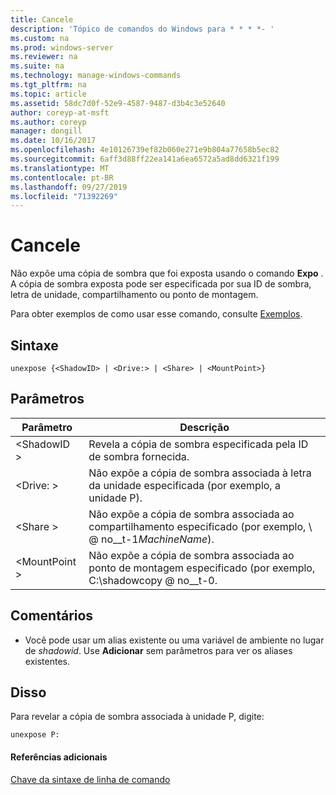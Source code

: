 ```yaml
---
title: Cancele
description: 'Tópico de comandos do Windows para * * * *- '
ms.custom: na
ms.prod: windows-server
ms.reviewer: na
ms.suite: na
ms.technology: manage-windows-commands
ms.tgt_pltfrm: na
ms.topic: article
ms.assetid: 58dc7d0f-52e9-4587-9487-d3b4c3e52640
author: coreyp-at-msft
ms.author: coreyp
manager: dongill
ms.date: 10/16/2017
ms.openlocfilehash: 4e10126739ef82b060e271e9b804a77658b5ec82
ms.sourcegitcommit: 6aff3d88ff22ea141a6ea6572a5ad8dd6321f199
ms.translationtype: MT
ms.contentlocale: pt-BR
ms.lasthandoff: 09/27/2019
ms.locfileid: "71392269"
---
```

# <a name="unexpose"></a>Cancele



Não expõe uma cópia de sombra que foi exposta usando o comando **Expo** . A cópia de sombra exposta pode ser especificada por sua ID de sombra, letra de unidade, compartilhamento ou ponto de montagem.

Para obter exemplos de como usar esse comando, consulte [Exemplos](#BKMK_examples).

## <a name="syntax"></a>Sintaxe

```
unexpose {<ShadowID> | <Drive:> | <Share> | <MountPoint>}
```

## <a name="parameters"></a>Parâmetros

|Parâmetro|Descrição|
|---------|-----------|
|\<ShadowID >|Revela a cópia de sombra especificada pela ID de sombra fornecida.|
|\<Drive: >|Não expõe a cópia de sombra associada à letra da unidade especificada (por exemplo, a unidade P).|
|\<Share >|Não expõe a cópia de sombra associada ao compartilhamento especificado (por exemplo, \\ @ no__t-1*MachineName*\).|
|\<MountPoint >|Não expõe a cópia de sombra associada ao ponto de montagem especificado (por exemplo, C:\shadowcopy @ no__t-0.|

## <a name="remarks"></a>Comentários

-   Você pode usar um alias existente ou uma variável de ambiente no lugar de *shadowid*. Use **Adicionar** sem parâmetros para ver os aliases existentes.

## <a name="BKMK_examples"></a>Disso

Para revelar a cópia de sombra associada à unidade P, digite:
```
unexpose P:
```

#### <a name="additional-references"></a>Referências adicionais

[Chave da sintaxe de linha de comando](command-line-syntax-key.md)